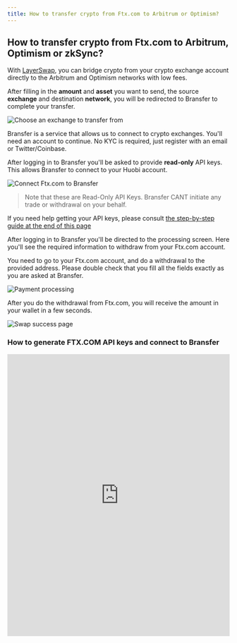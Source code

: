 ```yaml
---
title: How to transfer crypto from Ftx.com to Arbitrum or Optimism?
---
```


## How to transfer crypto from Ftx.com to Arbitrum, Optimism or zkSync?

With [LayerSwap](/), you can bridge crypto from your crypto exchange account directly to the Arbitrum and Optimism networks with low fees. <br />

After filling in the **amount** and **asset** you want to send, the source **exchange** and destination **network**, you will be redirected to Bransfer to complete your transfer.

![Choose an exchange to transfer from](/images/bransfer_choose_exchange.png)

Bransfer is a service that allows us to connect to crypto exchanges.
You'll need an account to continue. No KYC is required, just register with an email or Twitter/Coinbase.

After logging in to Bransfer you'll be asked to provide **read-only** API keys. This allows Bransfer to connect to your Huobi account.  

![Connect Ftx.com to Bransfer](/images/ftxcom_connect_bransfer.png)
> Note that these are Read-Only API Keys. Bransfer CANT initiate any trade or withdrawal on your behalf.

If you need help getting your API keys, please consult [the step-by-step guide at the end of this page](#how-to-generate-ftxcom-api-keys-and-connect-to-bransfer)

After logging in to Bransfer you'll be directed to the processing screen.
Here you'll see the required information to withdraw from your Ftx.com account. <br />

You need to go to your Ftx.com account, and do a withdrawal to the provided address.
Please double check that you fill all the fields exactly as you are asked at Bransfer.

![Payment processing](/images/ftxcom_payment_processing.png)

After you do the withdrawal from Ftx.com, you will receive the amount in your wallet in a few seconds.

![Swap success page](/images/swap_success.png)

### How to generate FTX.COM API keys and connect to Bransfer

<iframe src="https://scribehow.com/embed/Connect_FTX.COM_account_to_Bransfer__JYwcfen8SO-kwHb7Zs1q7g" width="100%" height="640" allowFullScreen frameBorder="0"></iframe>